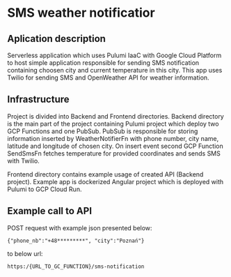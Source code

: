 # SMS weather notificatior
## Aplication description
Serverless application which uses Pulumi IaaC with Google Cloud Platform to host simple application responsible for sending SMS notification containing choosen city and current temperature in this city. This app uses Twilio for sending SMS and OpenWeather API for weather information.

## Infrastructure
Project is divided into Backend and Frontend directories. Backend directory is the main part of the project containing Pulumi project which deploy two GCP Functions and one PubSub. PubSub is responsible for storing information inserted by WeatherNotifierFn with phone number, city name, latitude and longitude of chosen city. On insert event second GCP Function SendSmsFn fetches temperature for provided coordinates and sends SMS with Twilio.

Frontend directory contains example usage of created API (Backend project). Example app is dockerized Angular project which is deployed with Pulumi to GCP Cloud Run.

## Example call to API

POST request with example json presented below:
```
{"phone_nb":"+48*********", "city":"Poznań"}
```
to below url:
```
https:/{URL_TO_GC_FUNCTION}/sms-notification
```